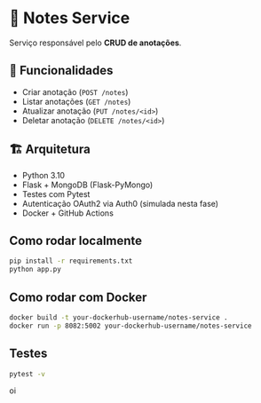 # 📒 Notes Service

Serviço responsável pelo **CRUD de anotações**.

## 🚀 Funcionalidades
- Criar anotação (`POST /notes`)
- Listar anotações (`GET /notes`)
- Atualizar anotação (`PUT /notes/<id>`)
- Deletar anotação (`DELETE /notes/<id>`)

## 🏗 Arquitetura
- Python 3.10
- Flask + MongoDB (Flask-PyMongo)
- Testes com Pytest
- Autenticação OAuth2 via Auth0 (simulada nesta fase)
- Docker + GitHub Actions

## Como rodar localmente
```bash
pip install -r requirements.txt
python app.py
```

## Como rodar com Docker
```bash
docker build -t your-dockerhub-username/notes-service .
docker run -p 8082:5002 your-dockerhub-username/notes-service
```

## Testes
```bash
pytest -v
```
oi
